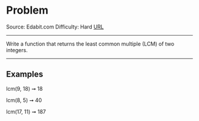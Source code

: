 # Problem

Source: Edabit.com
Difficulty: Hard
[URL](https://edabit.com/challenge/ERmrS3QrK7sEt4PAt)

---

Write a function that returns the least common multiple (LCM) of two integers.

---

## Examples

lcm(9, 18) ➞ 18

lcm(8, 5) ➞ 40

lcm(17, 11) ➞ 187
